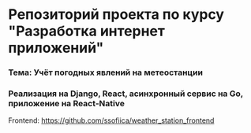 # Репозиторий проекта по курсу "Разработка интернет приложений"
### Тема: Учёт погодных явлений на метеостанции
### Реализация на Django, React, асинхронный сервис на Go, приложение на React-Native

Frontend: https://github.com/ssofiica/weather_station_frontend
